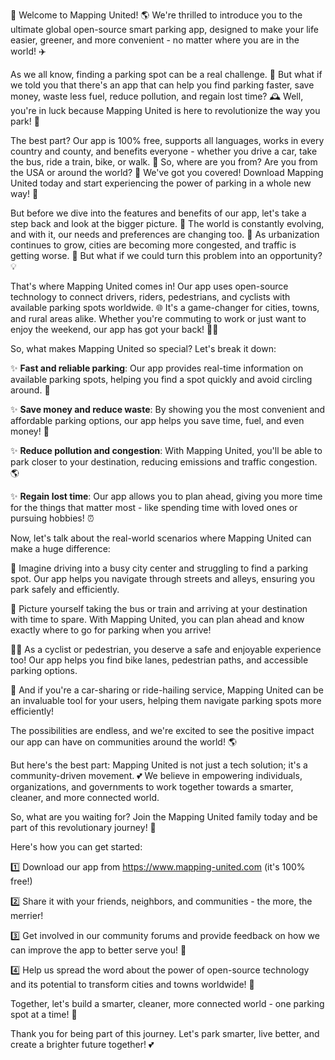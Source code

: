 🎉 Welcome to Mapping United! 🌎 We're thrilled to introduce you to the ultimate global open-source smart parking app, designed to make your life easier, greener, and more convenient - no matter where you are in the world! ✈️

As we all know, finding a parking spot can be a real challenge. 💪 But what if we told you that there's an app that can help you find parking faster, save money, waste less fuel, reduce pollution, and regain lost time? 🕰️ Well, you're in luck because Mapping United is here to revolutionize the way you park! 🚀

The best part? Our app is 100% free, supports all languages, works in every country and county, and benefits everyone - whether you drive a car, take the bus, ride a train, bike, or walk. 🌈 So, where are you from? Are you from the USA or around the world? 🤔 We've got you covered! Download Mapping United today and start experiencing the power of parking in a whole new way! 🎉

But before we dive into the features and benefits of our app, let's take a step back and look at the bigger picture. 🌊 The world is constantly evolving, and with it, our needs and preferences are changing too. 🔋 As urbanization continues to grow, cities are becoming more congested, and traffic is getting worse. 🚗 But what if we could turn this problem into an opportunity? 💡

That's where Mapping United comes in! Our app uses open-source technology to connect drivers, riders, pedestrians, and cyclists with available parking spots worldwide. 🌐 It's a game-changer for cities, towns, and rural areas alike. Whether you're commuting to work or just want to enjoy the weekend, our app has got your back! 🏃‍♀️

So, what makes Mapping United so special? Let's break it down:

✨ **Fast and reliable parking**: Our app provides real-time information on available parking spots, helping you find a spot quickly and avoid circling around. 💪

✨ **Save money and reduce waste**: By showing you the most convenient and affordable parking options, our app helps you save time, fuel, and even money! 💸

✨ **Reduce pollution and congestion**: With Mapping United, you'll be able to park closer to your destination, reducing emissions and traffic congestion. 🌎

✨ **Regain lost time**: Our app allows you to plan ahead, giving you more time for the things that matter most - like spending time with loved ones or pursuing hobbies! ⏰

Now, let's talk about the real-world scenarios where Mapping United can make a huge difference:

🚗 Imagine driving into a busy city center and struggling to find a parking spot. Our app helps you navigate through streets and alleys, ensuring you park safely and efficiently.

🚌 Picture yourself taking the bus or train and arriving at your destination with time to spare. With Mapping United, you can plan ahead and know exactly where to go for parking when you arrive!

🚴‍♂️ As a cyclist or pedestrian, you deserve a safe and enjoyable experience too! Our app helps you find bike lanes, pedestrian paths, and accessible parking options.

💪 And if you're a car-sharing or ride-hailing service, Mapping United can be an invaluable tool for your users, helping them navigate parking spots more efficiently!

The possibilities are endless, and we're excited to see the positive impact our app can have on communities around the world! 🌎

But here's the best part: Mapping United is not just a tech solution; it's a community-driven movement. 💕 We believe in empowering individuals, organizations, and governments to work together towards a smarter, cleaner, and more connected world.

So, what are you waiting for? Join the Mapping United family today and be part of this revolutionary journey! 🎉

Here's how you can get started:

1️⃣ Download our app from https://www.mapping-united.com (it's 100% free!)

2️⃣ Share it with your friends, neighbors, and communities - the more, the merrier!

3️⃣ Get involved in our community forums and provide feedback on how we can improve the app to better serve you! 💬

4️⃣ Help us spread the word about the power of open-source technology and its potential to transform cities and towns worldwide! 📢

Together, let's build a smarter, cleaner, more connected world - one parking spot at a time! 🌟

Thank you for being part of this journey. Let's park smarter, live better, and create a brighter future together! 💕